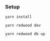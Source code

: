 ### Setup

```terminal
yarn install
```

```terminal
yarn redwood dev
```

```terminal
yarn redwood db up
```